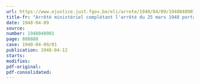 ```yaml
---
url: https://www.ejustice.just.fgov.be/eli/arrete/1948/04/09/1948040901/justel
title-fr: "Arrêté ministériel complétant l'arrêté du 25 mars 1948 portant interdiction de l'abatage de bovidés du 12 avril au 9 mai 1948"
date: 1948-04-09
source:
number: 1948040901
page: 888888
case: 1948-04-09/01
publication: 1948-04-12
starts:
modifies:
pdf-original:
pdf-consolidated:
---
```


